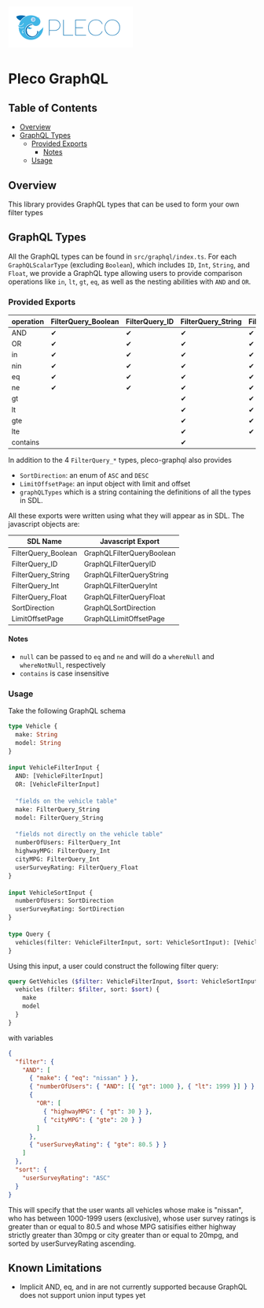 # ![Pleco logo](/assets/logo.svg)

# Pleco GraphQL

## Table of Contents
- [Overview](#overview)
- [GraphQL Types](#graphql-types)
  * [Provided Exports](#provided-exports)
    + [Notes](#notes)
  * [Usage](#usage)

## Overview
This library provides GraphQL types that can be used to form your own filter types

## GraphQL Types
All the GraphQL types can be found in `src/graphql/index.ts`. For each `GraphQLScalarType` (excluding `Boolean`),
which includes `ID`, `Int`, `String`, and `Float`, we provide a GraphQL type
allowing users to provide comparison operations like `in`, `lt`, `gt`, `eq`, as well as the nesting
abilities with `AND` and `OR`.

### Provided Exports
| operation | FilterQuery\_Boolean | FilterQuery\_ID | FilterQuery\_String | FilterQuery\_Int | FilterQuery\_Float |
|-----------|--------------------- |-----------------|---------------------|------------------|--------------------|
| AND       | ✔                    | ✔               | ✔                   | ✔                | ✔                  |
| OR        | ✔                    | ✔               | ✔                   | ✔                | ✔                  |
| in        | ✔                    | ✔               | ✔                   | ✔                | ✔                  |
| nin       | ✔                    | ✔               | ✔                   | ✔                | ✔                  |
| eq        | ✔                    | ✔               | ✔                   | ✔                | ✔                  |
| ne        | ✔                    | ✔               | ✔                   | ✔                | ✔                  |
| gt        |                      |                 | ✔                   | ✔                | ✔                  |
| lt        |                      |                 | ✔                   | ✔                | ✔                  |
| gte       |                      |                 | ✔                   | ✔                | ✔                  |
| lte       |                      |                 | ✔                   | ✔                | ✔                  |
| contains  |                      |                 | ✔                   |                  |                    |

In addition to the 4 `FilterQuery_*` types, pleco-graphql also provides
- `SortDirection`: an enum of `ASC` and `DESC`
- `LimitOffsetPage`: an input object with limit and offset
- `graphQLTypes` which is a string containing the definitions of all the types in SDL.

All these exports were written using what they will appear as in SDL. The javascript objects are:

| SDL Name             | Javascript Export         |
|----------------------|---------------------------|
| FilterQuery\_Boolean | GraphQLFilterQueryBoolean |
| FilterQuery\_ID      | GraphQLFilterQueryID      |
| FilterQuery\_String  | GraphQLFilterQueryString  |
| FilterQuery\_Int     | GraphQLFilterQueryInt     |
| FilterQuery\_Float   | GraphQLFilterQueryFloat   |
| SortDirection        | GraphQLSortDirection      |
| LimitOffsetPage      | GraphQLLimitOffsetPage    |

#### Notes
- `null` can be passed to `eq` and `ne` and will do a `whereNull` and `whereNotNull`, respectively
- `contains` is case insensitive

### Usage
Take the following GraphQL schema
```graphql
type Vehicle {
  make: String
  model: String
}

input VehicleFilterInput {
  AND: [VehicleFilterInput]
  OR: [VehicleFilterInput]

  "fields on the vehicle table"
  make: FilterQuery_String
  model: FilterQuery_String

  "fields not directly on the vehicle table"
  numberOfUsers: FilterQuery_Int
  highwayMPG: FilterQuery_Int
  cityMPG: FilterQuery_Int
  userSurveyRating: FilterQuery_Float
}

input VehicleSortInput {
  numberOfUsers: SortDirection
  userSurveyRating: SortDirection
}

type Query {
  vehicles(filter: VehicleFilterInput, sort: VehicleSortInput): [Vehicle]
}
```

Using this input, a user could construct the following filter query:
```graphql
query GetVehicles ($filter: VehicleFilterInput, $sort: VehicleSortInput) {
  vehicles (filter: $filter, sort: $sort) {
    make
    model
  }
}
```
with variables
```json
{
  "filter": {
    "AND": [
      { "make": { "eq": "nissan" } },
      { "numberOfUsers": { "AND": [{ "gt": 1000 }, { "lt": 1999 }] } },
      {
        "OR": [
          { "highwayMPG": { "gt": 30 } },
          { "cityMPG": { "gte": 20 } }
        ]
      },
      { "userSurveyRating": { "gte": 80.5 } }
    ]
  },
  "sort": {
    "userSurveyRating": "ASC"
  }
}
```
This will specify that the user wants all vehicles whose make is "nissan", who has between 1000-1999 users (exclusive),
whose user survey ratings is greater than or equal to 80.5
and whose MPG satisifies either highway strictly greater than 30mpg or city greater than or equal to 20mpg, and
sorted by userSurveyRating ascending.

## Known Limitations
- Implicit AND, eq, and in are not currently supported because GraphQL does not support union input types yet
